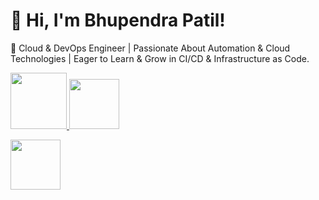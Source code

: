 # 👋 Hi, I'm Bhupendra Patil!
🚀 Cloud & DevOps Engineer | Passionate About Automation & Cloud Technologies | Eager to Learn & Grow in CI/CD & Infrastructure as Code.

<p float="left">
  <a href="https://python.org/" target="_blank" >
    <img src="https://media1.giphy.com/media/KAq5w47R9rmTuvWOWa/giphy.gif"  height="90" />
  </a>


 <a href="https://www.docker.com/" target="_blank" >
    <img src="https://raw.githubusercontent.com/itsksaurabh/itsksaurabh/master/assets/docker.gif"  height="80" /> 
  </a>
<p float="left">
  <a href="https://www.linux.org/" target="_blank">
    <img src="https://upload.wikimedia.org/wikipedia/commons/a/ab/Linux_Logo_in_Linux_Libertine_Font.svg" height="80" />
  </a>
</p>
